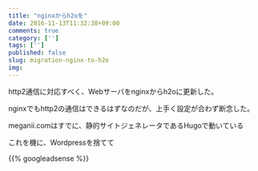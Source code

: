 ```yaml
---
title: "nginxからh2oを"
date: 2016-11-13T11:32:38+09:00
comments: true
category: ['']
tags: ['']
published: false
slug: migration-nginx-to-h2o
img:
---
```


http2通信に対応すべく、Webサーバをnginxからh2oに更新した。


nginxでもhttp2の通信はできるはずなのだが、上手く設定が合わず断念した。

meganii.comはすでに、静的サイトジェネレータであるHugoで動いている

これを機に、Wordpressを捨てて

<!--more-->
{{% googleadsense %}}

